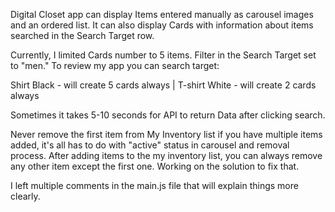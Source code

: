 Digital Closet app can display Items entered manually as carousel images and an ordered list. It can also display Cards with information about items searched in the Search Target row.

Currently, I limited Cards number to 5 items. Filter in the Search Target set to  "men."  To review my app you can search target:

Shirt Black - will create 5 cards always   |
T-shirt White - will create 2 cards always

Sometimes it takes 5-10 seconds for API to return Data after clicking search.

Never remove the first item from My Inventory list if you have multiple items added, it's all has to do with "active" status in carousel and removal process. After adding items to the my inventory list, you can always remove any other item except the first one. Working on the solution to fix that. 

I left multiple comments in the main.js file that will explain things more clearly.
